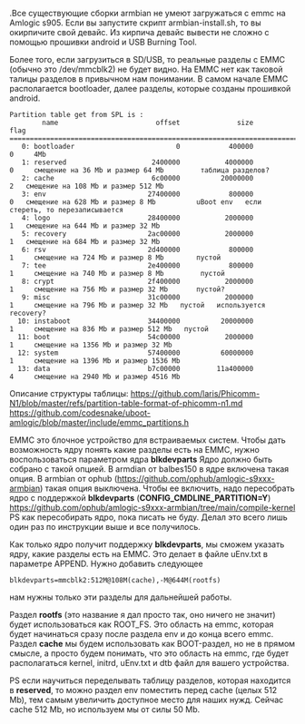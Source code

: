 .Все существующие сборки armbian не умеют загружаться с emmc на Amlogic s905.
Если вы запустите скрипт armbian-install.sh, то вы окирпичите свой девайс. Из кирпича девайс вывести не сложно с помощью прошивки android и USB Burning Tool.

Более того, если загрузиться в SD/USB, то реальные разделы с EMMC (обычно это /dev/mmcblk2) не будет видно.
На EMMC нет как таковой талицы разделов в привычном нам понимании.
В самом начале EMMC располагается bootloader, далее разделы, которые созданы прошивкой android.
```
Partition table get from SPL is :
        name                        offset              size              flag
================================================================================                                                                        
   0: bootloader                         0            400000                  0		4Mb
   1: reserved                     2400000           4000000                  0		смещение на 36 Mb и размер 64 Mb         таблица разделов? 
   2: cache                        6c00000          20000000                  2   смещение на 108 Mb и размер 512 Mb			
   3: env                         27400000            800000                  0   смещение на 628 Mb и размер 8 Mb 			uBoot env   если стереть, то перезаписывается
   4: logo                        28400000           2000000                  1   смещение на 644 Mb и размер 32 Mb 			
   5: recovery                    2ac00000           2000000                  1   смещение на 684 Mb и размер 32 Mb       		
   6: rsv                         2d400000            800000                  1 	смещение на 724 Mb и размер 8 Mb		пустой
   7: tee                         2e400000            800000                  1		смещение на 740 Mb и размер 8 Mb         пустой
   8: crypt                       2f400000           2000000                  1		смещение на 756 Mb и размер 32 Mb		пустой? 
   9: misc                        31c00000           2000000                  1		смещение на 796 Mb и размер 32 Mb   пустой   используется recovery?
  10: instaboot                   34400000          20000000                  1		смещение на 836 Mb и размер 512 Mb   пустой
  11: boot                        54c00000           2000000                  1		смещение на 1356 Mb и размер 32 Mb
  12: system                      57400000          60000000                  1		смещение на 1396 Mb и размер 1536 Mb
  13: data                        b7c00000         11a400000                  4		смещение на 2940 Mb и размер 4516 Mb		
```  
Описание структуры таблицы: 
https://github.com/laris/Phicomm-N1/blob/master/refs/partition-table-format-of-phicomm-n1.md
https://github.com/codesnake/uboot-amlogic/blob/master/include/emmc_partitions.h

EMMC это блочное устройство для встраиваемых систем. Чтобы дать возможность ядру понять какие разделы есть на EMMC, нужно воспользоваться параметром ядра **blkdevparts**
Ядро должно быть собрано с такой опцией.
В armdian от balbes150 в ядре включена такая опция.
В armbian от ophub (https://github.com/ophub/amlogic-s9xxx-armbian) такая опция выключена.
Чтобы ее включить, надо пересобрать ядро с поддержкой **blkdevparts** (**CONFIG_CMDLINE_PARTITION=Y**) 
https://github.com/ophub/amlogic-s9xxx-armbian/tree/main/compile-kernel
PS как пересобирать ядро, пока писать не буду. Делал это всего лишь один раз по инструкции выше и все получилось.

Как только ядро получит поддержку **blkdevparts**, мы сможем указать ядру, какие разделы есть на EMMC.
Это делает в файле uEnv.txt в параметре APPEND.
Нужно добавить следующее
```
blkdevparts=mmcblk2:512M@108M(cache),-M@644M(rootfs)
```
нам нужны только эти разделы для дальнейшей работы.

Раздел **rootfs** (это название я дал просто так, оно ничего не значит) будет использоваться как ROOT_FS. Это область на emmc, которая будет начинаться сразу после раздела env и до конца всего emmc. 
Раздел **cache** мы будем использовать как BOOT-раздел, но не в прямом смысле, а просто будем понимать, что это область на emmc, где будет располагаться kernel, initrd, uEnv.txt и dtb файл для вашего устройства.

PS если научиться переделывать таблицу разделов, которая находится в **reserved**, то можно раздел env поместить перед cache (целых 512 Mb), тем самым увеличить доступное место для наших нужд. Сейчас cache 512 Mb, но используем мы от силы 50 Mb.

